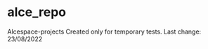 # alce_repo
Alcespace-projects
Created only for temporary tests.
     Last change: 23/08/2022
     
